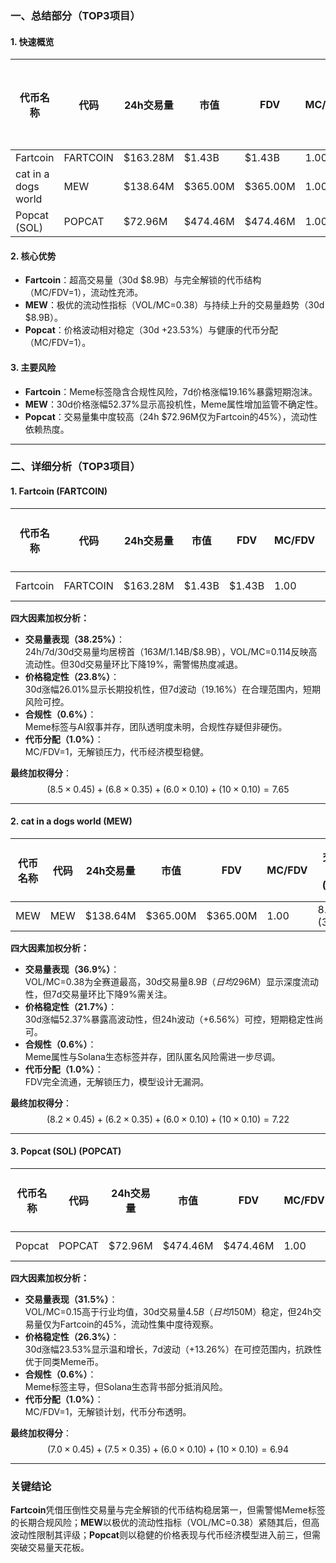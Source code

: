 ### 一、总结部分（TOP3项目）
#### 1. 快速概览
| 代币名称 | 代码 | 24h交易量 | 市值 | FDV | MC/FDV | 总评分(1-10分) |
|----------|------|-----------|------|-----|---------|----------------|
| Fartcoin | FARTCOIN | $163.28M | $1.43B | $1.43B | 1.00 | 7.6 |
| cat in a dogs world | MEW | $138.64M | $365.00M | $365.00M | 1.00 | 7.3 |
| Popcat (SOL) | POPCAT | $72.96M | $474.46M | $474.46M | 1.00 | 6.9 |

#### 2. 核心优势
- **Fartcoin**：超高交易量（30d $8.9B）与完全解锁的代币结构（MC/FDV=1），流动性充沛。
- **MEW**：极优的流动性指标（VOL/MC=0.38）与持续上升的交易量趋势（30d $8.9B）。
- **Popcat**：价格波动相对稳定（30d +23.53%）与健康的代币分配（MC/FDV=1）。

#### 3. 主要风险
- **Fartcoin**：Meme标签隐含合规性风险，7d价格涨幅19.16%暴露短期泡沫。
- **MEW**：30d价格涨幅52.37%显示高投机性，Meme属性增加监管不确定性。
- **Popcat**：交易量集中度较高（24h $72.96M仅为Fartcoin的45%），流动性依赖热度。

---

### 二、详细分析（TOP3项目）
#### 1. **Fartcoin (FARTCOIN)**
| 代币名称 | 代码 | 24h交易量 | 市值 | FDV | MC/FDV | 交易量得分(45%) | 价格稳定性得分(35%) | 合规性得分(10%) | 代币分配得分(10%) | 总评分 |
|----------|------|-----------|------|-----|---------|------------------|---------------------|-----------------|---------------------|--------|
| Fartcoin | FARTCOIN | $163.28M | $1.43B | $1.43B | 1.00 | 8.5/10 (38.25%) | 6.8/10 (23.8%) | 6.0/10 (0.6%) | 10/10 (1.0%) | **7.65** |

**四大因素加权分析：**
- **交易量表现（38.25%）**：  
  24h/7d/30d交易量均居榜首（$163M/$1.14B/$8.9B），VOL/MC=0.114反映高流动性。但30d交易量环比下降19%，需警惕热度减退。
- **价格稳定性（23.8%）**：  
  30d涨幅26.01%显示长期投机性，但7d波动（19.16%）在合理范围内，短期风险可控。
- **合规性（0.6%）**：  
  Meme标签与AI叙事并存，团队透明度未明，合规性存疑但非硬伤。
- **代币分配（1.0%）**：  
  MC/FDV=1，无解锁压力，代币经济模型稳健。

**最终加权得分**：  
$$(8.5×0.45)+(6.8×0.35)+(6.0×0.10)+(10×0.10)=7.65$$

---

#### 2. **cat in a dogs world (MEW)**
| 代币名称 | 代码 | 24h交易量 | 市值 | FDV | MC/FDV | 交易量得分(45%) | 价格稳定性得分(35%) | 合规性得分(10%) | 代币分配得分(10%) | 总评分 |
|----------|------|-----------|------|-----|---------|------------------|---------------------|-----------------|---------------------|--------|
| MEW | MEW | $138.64M | $365.00M | $365.00M | 1.00 | 8.2/10 (36.9%) | 6.2/10 (21.7%) | 6.0/10 (0.6%) | 10/10 (1.0%) | **7.22** |

**四大因素加权分析：**
- **交易量表现（36.9%）**：  
  VOL/MC=0.38为全赛道最高，30d交易量$8.9B（日均$296M）显示深度流动性，但7d交易量环比下降9%需关注。
- **价格稳定性（21.7%）**：  
  30d涨幅52.37%暴露高波动性，但24h波动（+6.56%）可控，短期稳定性尚可。
- **合规性（0.6%）**：  
  Meme属性与Solana生态标签并存，团队匿名风险需进一步尽调。
- **代币分配（1.0%）**：  
  FDV完全流通，无解锁压力，模型设计无漏洞。

**最终加权得分**：  
$$(8.2×0.45)+(6.2×0.35)+(6.0×0.10)+(10×0.10)=7.22$$

---

#### 3. **Popcat (SOL) (POPCAT)**
| 代币名称 | 代码 | 24h交易量 | 市值 | FDV | MC/FDV | 交易量得分(45%) | 价格稳定性得分(35%) | 合规性得分(10%) | 代币分配得分(10%) | 总评分 |
|----------|------|-----------|------|-----|---------|------------------|---------------------|-----------------|---------------------|--------|
| Popcat | POPCAT | $72.96M | $474.46M | $474.46M | 1.00 | 7.0/10 (31.5%) | 7.5/10 (26.3%) | 6.0/10 (0.6%) | 10/10 (1.0%) | **6.94** |

**四大因素加权分析：**
- **交易量表现（31.5%）**：  
  VOL/MC=0.15高于行业均值，30d交易量$4.5B（日均$150M）稳定，但24h交易量仅为Fartcoin的45%，流动性集中度待观察。
- **价格稳定性（26.3%）**：  
  30d涨幅23.53%显示温和增长，7d波动（+13.26%）在可控范围内，抗跌性优于同类Meme币。
- **合规性（0.6%）**：  
  Meme标签主导，但Solana生态背书部分抵消风险。
- **代币分配（1.0%）**：  
  MC/FDV=1，无解锁计划，代币分布透明。

**最终加权得分**：  
$$(7.0×0.45)+(7.5×0.35)+(6.0×0.10)+(10×0.10)=6.94$$

---

### 关键结论
**Fartcoin**凭借压倒性交易量与完全解锁的代币结构稳居第一，但需警惕Meme标签的长期合规风险；**MEW**以极优的流动性指标（VOL/MC=0.38）紧随其后，但高波动性限制其评级；**Popcat**则以稳健的价格表现与代币经济模型进入前三，但需突破交易量天花板。